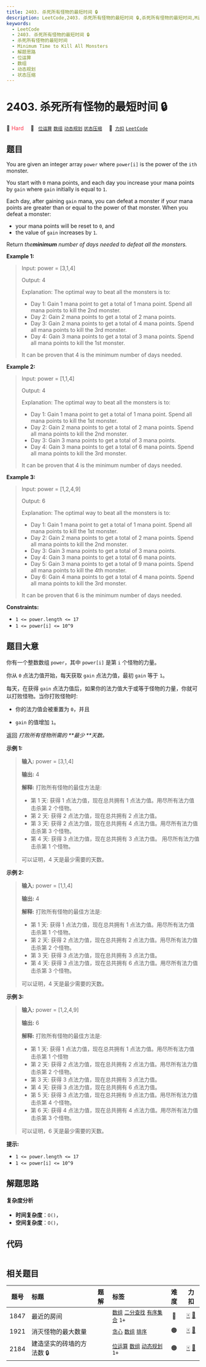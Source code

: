 ```yaml
---
title: 2403. 杀死所有怪物的最短时间 🔒
description: LeetCode,2403. 杀死所有怪物的最短时间 🔒,杀死所有怪物的最短时间,Minimum Time to Kill All Monsters,解题思路,位运算,数组,动态规划,状态压缩
keywords:
  - LeetCode
  - 2403. 杀死所有怪物的最短时间 🔒
  - 杀死所有怪物的最短时间
  - Minimum Time to Kill All Monsters
  - 解题思路
  - 位运算
  - 数组
  - 动态规划
  - 状态压缩
---
```


# 2403. 杀死所有怪物的最短时间 🔒

🔴 <font color=#ff334b>Hard</font>&emsp; 🔖&ensp; [`位运算`](/tag/bit-manipulation.md) [`数组`](/tag/array.md) [`动态规划`](/tag/dynamic-programming.md) [`状态压缩`](/tag/bitmask.md)&emsp; 🔗&ensp;[`力扣`](https://leetcode.cn/problems/minimum-time-to-kill-all-monsters) [`LeetCode`](https://leetcode.com/problems/minimum-time-to-kill-all-monsters)

## 题目

You are given an integer array `power` where `power[i]` is the power of the
`ith` monster.

You start with `0` mana points, and each day you increase your mana points by
`gain` where `gain` initially is equal to `1`.

Each day, after gaining `gain` mana, you can defeat a monster if your mana
points are greater than or equal to the power of that monster. When you defeat
a monster:

  * your mana points will be reset to `0`, and
  * the value of `gain` increases by `1`.

Return _the**minimum** number of days needed to defeat all the monsters._



**Example 1:**

> Input: power = [3,1,4]
> 
> Output: 4
> 
> Explanation: The optimal way to beat all the monsters is to:
> - Day 1: Gain 1 mana point to get a total of 1 mana point. Spend all mana points to kill the 2nd monster.
> - Day 2: Gain 2 mana points to get a total of 2 mana points.
> - Day 3: Gain 2 mana points to get a total of 4 mana points. Spend all mana points to kill the 3rd monster.
> - Day 4: Gain 3 mana points to get a total of 3 mana points. Spend all mana points to kill the 1st monster.
> 
> It can be proven that 4 is the minimum number of days needed. 

**Example 2:**

> Input: power = [1,1,4]
> 
> Output: 4
> 
> Explanation: The optimal way to beat all the monsters is to:
> - Day 1: Gain 1 mana point to get a total of 1 mana point. Spend all mana points to kill the 1st monster.
> - Day 2: Gain 2 mana points to get a total of 2 mana points. Spend all mana points to kill the 2nd monster.
> - Day 3: Gain 3 mana points to get a total of 3 mana points.
> - Day 4: Gain 3 mana points to get a total of 6 mana points. Spend all mana points to kill the 3rd monster.
> 
> It can be proven that 4 is the minimum number of days needed. 

**Example 3:**

> Input: power = [1,2,4,9]
> 
> Output: 6
> 
> Explanation: The optimal way to beat all the monsters is to:
> - Day 1: Gain 1 mana point to get a total of 1 mana point. Spend all mana points to kill the 1st monster.
> - Day 2: Gain 2 mana points to get a total of 2 mana points. Spend all mana points to kill the 2nd monster.
> - Day 3: Gain 3 mana points to get a total of 3 mana points.
> - Day 4: Gain 3 mana points to get a total of 6 mana points.
> - Day 5: Gain 3 mana points to get a total of 9 mana points. Spend all mana points to kill the 4th monster.
> - Day 6: Gain 4 mana points to get a total of 4 mana points. Spend all mana points to kill the 3rd monster.
> 
> It can be proven that 6 is the minimum number of days needed.

**Constraints:**

  * `1 <= power.length <= 17`
  * `1 <= power[i] <= 10^9`


## 题目大意

你有一个整数数组 `power`，其中  `power[i]` 是第 `i` 个怪物的力量。

你从 `0` 点法力值开始，每天获取 `gain` 点法力值，最初 `gain` 等于 `1`。

每天，在获得 `gain` 点法力值后，如果你的法力值大于或等于怪物的力量，你就可以打败怪物。当你打败怪物时:

  * 你的法力值会被重置为 `0`，并且

  * `gain` 的值增加 `1`。

返回 _打败所有怪物所需的  **最少  **天数。_



**示例 1:**

> 
> 
> 
> 
> 
> **输入:** power = [3,1,4]
> 
> **输出:** 4
> 
> **解释:** 打败所有怪物的最佳方法是:
> - 第 1 天: 获得 1 点法力值，现在总共拥有 1 点法力值。用尽所有法力值击杀第 2 个怪物。
> - 第 2 天: 获得 2 点法力值，现在总共拥有 2 点法力值。
> - 第 3 天: 获得 2 点法力值，现在总共拥有 4 点法力值。用尽所有法力值击杀第 3 个怪物。
> - 第 4 天: 获得 3 点法力值，现在总共拥有 3 点法力值。 用尽所有法力值击杀第 1 个怪物。
> 
> 可以证明，4 天是最少需要的天数。
> 
> 

**示例 2:**

> 
> 
> 
> 
> 
> **输入:** power = [1,1,4]
> 
> **输出:** 4
> 
> **解释:** 打败所有怪物的最佳方法是:
> - 第 1 天: 获得 1 点法力值，现在总共拥有 1 点法力值。用尽所有法力值击杀第 1 个怪物。
> - 第 2 天: 获得 2 点法力值，现在总共拥有 2 点法力值。用尽所有法力值击杀第 2 个怪物。
> - 第 3 天: 获得 3 点法力值，现在总共拥有 3 点法力值。
> - 第 4 天: 获得 3 点法力值，现在总共拥有 6 点法力值。用尽所有法力值击杀第 3 个怪物。
> 
> 可以证明，4 天是最少需要的天数。
> 
> 

**示例 3:**

> 
> 
> 
> 
> 
> **输入:** power = [1,2,4,9]
> 
> **输出:** 6
> 
> **解释:** 打败所有怪物的最佳方法是:
> - 第 1 天: 获得 1 点法力值，现在总共拥有 1 点法力值。用尽所有法力值击杀第 1 个怪物
> - 第 2 天: 获得 2 点法力值，现在总共拥有 2 点法力值。用尽所有法力值击杀第 2 个怪物。
> - 第 3 天: 获得 3 点法力值，现在总共拥有 3 点法力值。
> - 第 4 天: 获得 3 点法力值，现在总共拥有 6 点法力值。
> - 第 5 天: 获得 3 点法力值，现在总共拥有 9 点法力值。用尽所有法力值击杀第 4 个怪物。
> - 第 6 天: 获得 4 点法力值，现在总共拥有 4 点法力值。用尽所有法力值击杀第 3 个怪物。
> 
> 可以证明，6 天是最少需要的天数。
> 
> 



**提示:**

  * `1 <= power.length <= 17`
  * `1 <= power[i] <= 10^9`


## 解题思路

#### 复杂度分析

- **时间复杂度**：`O()`，
- **空间复杂度**：`O()`，

## 代码

```javascript

```

## 相关题目

<!-- prettier-ignore -->
| 题号 | 标题 | 题解 | 标签 | 难度 | 力扣 |
| :------: | :------ | :------: | :------ | :------: | :------: |
| 1847 | 最近的房间 |  |  [`数组`](/tag/array.md) [`二分查找`](/tag/binary-search.md) [`有序集合`](/tag/ordered-set.md) `1+` | 🔴 | [🀄️](https://leetcode.cn/problems/closest-room) [🔗](https://leetcode.com/problems/closest-room) |
| 1921 | 消灭怪物的最大数量 |  |  [`贪心`](/tag/greedy.md) [`数组`](/tag/array.md) [`排序`](/tag/sorting.md) | 🟠 | [🀄️](https://leetcode.cn/problems/eliminate-maximum-number-of-monsters) [🔗](https://leetcode.com/problems/eliminate-maximum-number-of-monsters) |
| 2184 | 建造坚实的砖墙的方法数 🔒 |  |  [`位运算`](/tag/bit-manipulation.md) [`数组`](/tag/array.md) [`动态规划`](/tag/dynamic-programming.md) `1+` | 🟠 | [🀄️](https://leetcode.cn/problems/number-of-ways-to-build-sturdy-brick-wall) [🔗](https://leetcode.com/problems/number-of-ways-to-build-sturdy-brick-wall) |